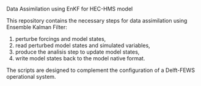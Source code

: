 Data Assimilation using EnKF for HEC-HMS model

This repository contains the necessary steps for data assimilation using Ensemble Kalman Filter:
1) perturbe forcings and model states,
2) read perturbed model states and simulated variables,
3) produce the analisis step to update model states,
4) write model states back to the model native format.

The scripts are designed to complement the configuration of a Delft-FEWS operational system. 
